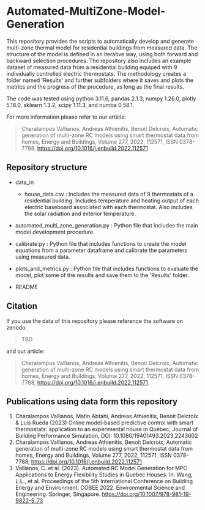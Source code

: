 # Automated-MultiZone-Model-Generation
This repository provides the scripts to automatically develop and generate multi-zone thermal model for residential buildings from measured data. The structure of the model is defined in an iterative way, using both forward and backward selection procedures. The repository also includes an example dataset of measured data from a residential building equiped with 9 individually controlled electric thermostats. The methodology creates a folder named 'Results' and further subfolders where it saves and plots the metrics and the progress of the procedure, as long as the final results.

The code was tested using python 3.11.6, pandas 2.1.3, numpy 1.26.0, plotly 5.18.0, sklearn 1.3.2, scipy 1.11.3, and numba 0.58.1.

For more information please refer to our article:
>   Charalampos Vallianos, Andreas Athienitis, Benoit Delcroix, Automatic generation of multi-zone RC models using smart thermostat data from homes, Energy and Buildings, Volume 277, 2022, 112571, ISSN 0378-7788, https://doi.org/10.1016/j.enbuild.2022.112571

## Repository structure
* data_in
  * house_data.csv : Includes the measured data of 9 thermostats of a residential building. Includes temperature and heating output of each electric baseboard associated with each thermostat. Also includes the solar radiation and exterior temperature.

* automated_multi_zone_generation.py : Python file that includes the main model development procedure.
* calibrate.py : Python file that includes functions to create the model equations from a parameter dataframe and calibrate the parameters using measured data.
* plots_and_metrics.py : Python file that includes functions to evaluate the model, plot some of the results and save them to the 'Results' folder.
* README

## Citation

If you use the data of this repository please reference the software on zenodo:
>TBD

and our article:
>   Charalampos Vallianos, Andreas Athienitis, Benoit Delcroix, Automatic generation of multi-zone RC models using smart thermostat data from homes, Energy and Buildings, Volume 277, 2022, 112571, ISSN 0378-7788, https://doi.org/10.1016/j.enbuild.2022.112571.

## Publications using data form this repository

1. Charalampos Vallianos, Matin Abtahi, Andreas Athienitis, Benoit Delcroix & Luis Rueda (2023) Online model-based predictive control with smart thermostats: application to an experimental house in Québec, Journal of Building Performance Simulation, DOI: 10.1080/19401493.2023.2243602 
2. Charalampos Vallianos, Andreas Athienitis, Benoit Delcroix, Automatic generation of multi-zone RC models using smart thermostat data from homes, Energy and Buildings, Volume 277, 2022, 112571, ISSN 0378-7788, https://doi.org/10.1016/j.enbuild.2022.112571
3. Vallianos, C. et al. (2023). Automated RC Model Generation for MPC Applications to Energy Flexibility Studies in Quebec Houses. In: Wang, L.L., et al. Proceedings of the 5th International Conference on Building Energy and Environment. COBEE 2022. Environmental Science and Engineering. Springer, Singapore. https://doi.org/10.1007/978-981-19-9822-5_73
